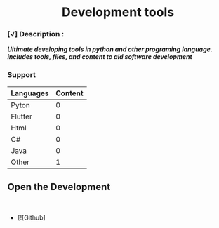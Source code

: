 <h1 align="center">Development tools </h1>

### [√] Description :

***Ultimate developing tools in python and other programing language. includes tools, files, and content to aid software development***

### Support

Languages  | Content 
-----------|--------------
Pyton      | 0
Flutter    | 0
Html       | 0
C#         | 0
Java       | 0
Other      | 1

## Open the Development

<br>

- [![Github]
